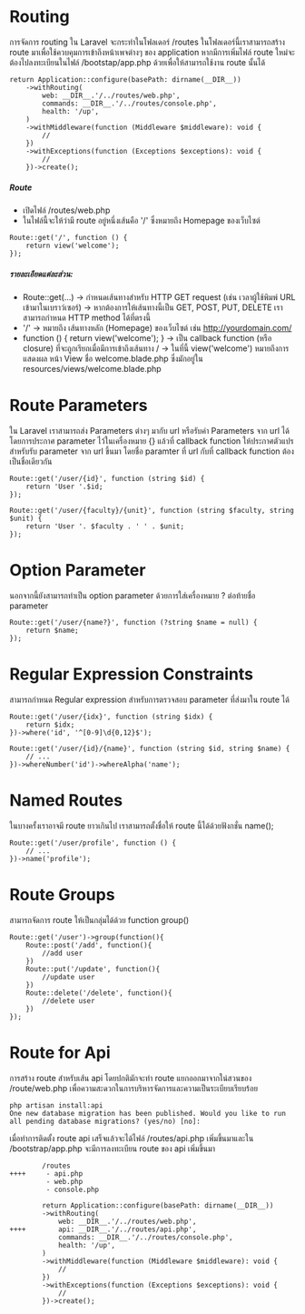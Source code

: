 # Routing

การจัดการ routing ใน Laravel จะกระทำในโฟลเดอร์ /routes ในโฟลเดอร์นี้เราสามารถสร้าง route มาเพื่อใช้ควบคุมการเข้าถึงหน้าเพจต่างๆ ของ application
หากมีการเพิ่มไฟล์ route ใหม่จะต้องไปลงทะเบียนในไฟล์ /bootstap/app.php ด้วยเพื่อให้สามารถใช้งาน route นั้นได้

```
return Application::configure(basePath: dirname(__DIR__))
    ->withRouting(
        web: __DIR__.'/../routes/web.php',
        commands: __DIR__.'/../routes/console.php',
        health: '/up',
    )
    ->withMiddleware(function (Middleware $middleware): void {
        //
    })
    ->withExceptions(function (Exceptions $exceptions): void {
        //
    })->create();
```

##### Route

- เปิดไฟล์ /routes/web.php
- ในไฟล์นี้จะให้ว่ามี route อยู่หนึ่งเส้นคือ '/' ซึ่งหมายถึง Homepage ของเว็บไซต์

```
Route::get('/', function () {
    return view('welcome');
});
```

##### รายละเอียดแต่ละส่วน:

- Route::get(...)
  → กำหนดเส้นทางสำหรับ HTTP GET request
  (เช่น เวลาผู้ใช้พิมพ์ URL เข้ามาในเบราว์เซอร์)
  → หากต้องการให้เส้นทางนี้เป็น GET, POST, PUT, DELETE เราสามารถกำหนด HTTP method ได้ที่ตรงนี้
- '/'
  → หมายถึง เส้นทางหลัก (Homepage) ของเว็บไซต์
  เช่น http://yourdomain.com/
- function () { return view('welcome'); }
  → เป็น callback function (หรือ closure) ที่จะถูกเรียกเมื่อมีการเข้าถึงเส้นทาง /
  → ในที่นี้ view('welcome') หมายถึงการแสดงผล หน้า View ชื่อ welcome.blade.php ซึ่งมักอยู่ใน resources/views/welcome.blade.php

# Route Parameters

ใน Laravel เราสามารถส่ง Parameters ต่างๆ มากับ url หรือรับค่า Parameters จาก url ได้โดยการประกาศ parameter ไว้ในเครื่องหมาย {} แล้วที่ callback function ให้ประกาศตัวแปรสำหรับรับ parameter จาก url ขึ้นมา โดยชื่อ paramter ที่ url กับที่ callback function ต้องเป็นชื่อเดียวกัน

```
Route::get('/user/{id}', function (string $id) {
    return 'User '.$id;
});

Route::get('/user/{faculty}/{unit}', function (string $faculty, string $unit) {
    return 'User '. $faculty . ' ' . $unit;
});
```

# Option Parameter

นอกจากนี้ยังสามารถทำเป็น option parameter ด้วยการใส่เครื่องหมาย ? ต่อท้ายชื่อ parameter

```
Route::get('/user/{name?}', function (?string $name = null) {
    return $name;
});
```

# Regular Expression Constraints

สามารถกำหนด Regular expression สำหรับการตรวจสอบ parameter ที่ส่งมาใน route ได้

```
Route::get('/user/{idx}', function (string $idx) {
    return $idx;
})->where('id', '^[0-9]\d{0,12}$');

Route::get('/user/{id}/{name}', function (string $id, string $name) {
    // ...
})->whereNumber('id')->whereAlpha('name');
```

# Named Routes

ในบางครั้งเราอาจมี route ยาวเกินไป เราสามารถตั้งชื่อให้ route นี้ได้ด้วยฟังกชั่น name();

```
Route::get('/user/profile', function () {
    // ...
})->name('profile');
```

# Route Groups

สามารถจัดการ route ให้เป็นกลุ่มได้ด้วย function group()

```
Route::get('/user')->group(function(){
    Route::post('/add', function(){
        //add user
    })
    Route::put('/update', function(){
        //update user
    })
    Route::delete('/delete', function(){
        //delete user
    })
});
```

# Route for Api

การสร้าง route สำหรับเส้น api โดยปกติมักจะทำ route แยกออกมาจากใน่สวนของ /route/web.php เพื่อความสะดวกในการบริหารจัดการและความเป็นระเบียบเรียบร้อย

```
php artisan install:api
One new database migration has been published. Would you like to run all pending database migrations? (yes/no) [no]:
```

เมื่อทำการติดตั้ง route api เสร็จแล้วจะได้ไฟล์ /routes/api.php เพิ่มขึ้นมาและใน /bootstrap/app.php จะมีการลงทะเบียน route ของ api เพิ่มขึ้นมา

```
        /routes
++++     - api.php
         - web.php
         - console.php

        return Application::configure(basePath: dirname(__DIR__))
        ->withRouting(
            web: __DIR__.'/../routes/web.php',
++++        api: __DIR__.'/../routes/api.php',
            commands: __DIR__.'/../routes/console.php',
            health: '/up',
        )
        ->withMiddleware(function (Middleware $middleware): void {
            //
        })
        ->withExceptions(function (Exceptions $exceptions): void {
            //
        })->create();
```
